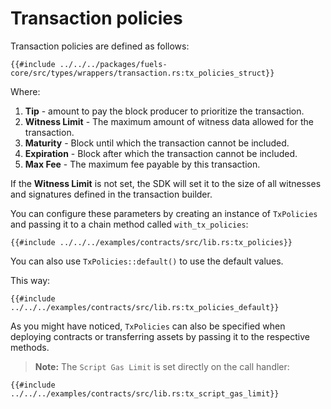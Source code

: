 # Transaction policies

<!-- This section should explain what tx policies are and how to configure them -->
<!-- tx_policies:example:start -->
Transaction policies are defined as follows:

```rust,ignore
{{#include ../../../packages/fuels-core/src/types/wrappers/transaction.rs:tx_policies_struct}}
```

Where:

1. **Tip** - amount to pay the block producer to prioritize the transaction.
2. **Witness Limit** - The maximum amount of witness data allowed for the transaction.
3. **Maturity** - Block until which the transaction cannot be included.
4. **Expiration** - Block after which the transaction cannot be included.
5. **Max Fee** - The maximum fee payable by this transaction.

If the **Witness Limit** is not set, the SDK will set it to the size of all witnesses and signatures defined in the transaction builder.

You can configure these parameters by creating an instance of `TxPolicies` and passing it to a chain method called `with_tx_policies`:
<!-- tx_policies:example:end-->

```rust,ignore
{{#include ../../../examples/contracts/src/lib.rs:tx_policies}}
```

<!-- This section should explain how to use the default tx policy -->
<!-- tx_policies_default:example:start -->
You can also use `TxPolicies::default()` to use the default values.
<!-- tx_policies_default:example:end -->

This way:

```rust,ignore
{{#include ../../../examples/contracts/src/lib.rs:tx_policies_default}}
```

As you might have noticed, `TxPolicies` can also be specified when deploying contracts or transferring assets by passing it to the respective methods.

> **Note:** The `Script Gas Limit` is set directly on the call handler:

```rust,ignore
{{#include ../../../examples/contracts/src/lib.rs:tx_script_gas_limit}}

